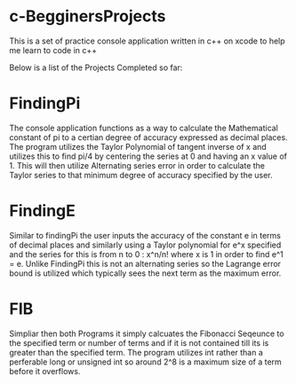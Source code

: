 # c-BegginersProjects

This is a set of practice console application written in c++ on xcode to help me learn to code in c++

Below is a list of the Projects Completed so far:

# FindingPi
  The console application functions as a way to calculate the Mathematical constant of pi to a certian degree of accuracy expressed as decimal places. The program utilizes the Taylor Polynomial of tangent inverse of x and utilizes this to find pi/4 by centering the series at 0 and having an x value of 1. This will then utilize Alternating series error in order to calculate the Taylor series to that minimum degree of accuracy specified by the user.
  
# FindingE
  Similar to findingPi the user inputs the accuracy of the constant e in terms of decimal places and similarly using a Taylor polynomial for e^x specified and the series for this is from n to 0 : x^n/n! where x is 1 in order to find e^1 = e. Unlike FindingPi this is not an alternating series so the Lagrange error bound is utilized which typically sees the next term as the maximum error.
  
# FIB
  Simpliar then both Programs it simply calcuates the Fibonacci Seqeunce to the specified term or number of terms and if it is not contained till its is greater than the specified term. The program utilizes int rather than a perferable long or unsigned int so around 2^8 is a maximum size of a term before it overflows.
